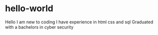 # hello-world

Hello I am new to coding I have experience in html css and sql
Graduated with a bachelors in cyber security
